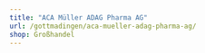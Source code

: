 ```yaml
---
title: "ACA Müller ADAG Pharma AG"
url: /gottmadingen/aca-mueller-adag-pharma-ag/
shop: Großhandel
---
```

